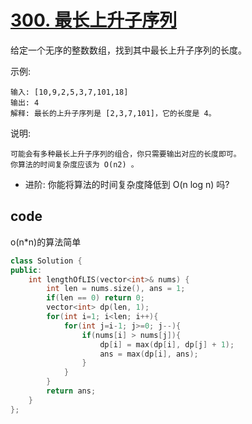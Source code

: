 # [300. 最长上升子序列](https://leetcode-cn.com/problems/longest-increasing-subsequence/)

给定一个无序的整数数组，找到其中最长上升子序列的长度。

示例:

    输入: [10,9,2,5,3,7,101,18]
    输出: 4 
    解释: 最长的上升子序列是 [2,3,7,101]，它的长度是 4。
说明:

    可能会有多种最长上升子序列的组合，你只需要输出对应的长度即可。
    你算法的时间复杂度应该为 O(n2) 。

- 进阶: 你能将算法的时间复杂度降低到 O(n log n) 吗?

## code

o(n*n)的算法简单
```c++
class Solution {
public:
    int lengthOfLIS(vector<int>& nums) {
        int len = nums.size(), ans = 1;
        if(len == 0) return 0;
        vector<int> dp(len, 1);
        for(int i=1; i<len; i++){
            for(int j=i-1; j>=0; j--){
                if(nums[i] > nums[j]){
                    dp[i] = max(dp[i], dp[j] + 1);
                    ans = max(dp[i], ans);
                }
            }
        }
        return ans;
    }
};
```
